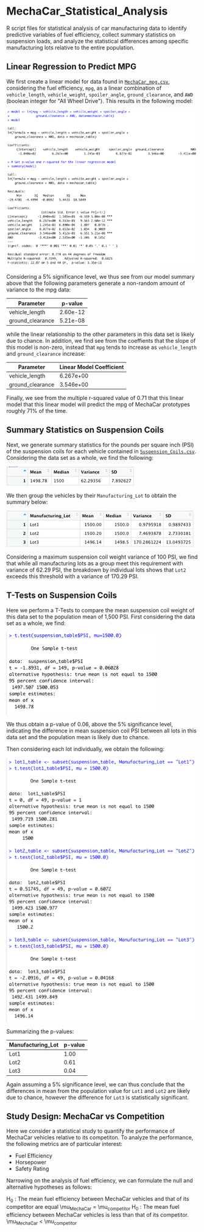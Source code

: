 # MechaCar_Statistical_Analysis
R script files for statistical analysis of car manufacturing data to identify
predictive variables of fuel efficiency, collect summary statistics on
suspension loads, and analyze the statistical differences among specific
manufacturing lots relative to the entire population.

## Linear Regression to Predict MPG
We first create a linear model for data found in
[`MechaCar_mpg.csv`](Resources/MechaCar_mpg.csv), considering the fuel
efficiency, `mpg`, as a linear combination of `vehicle_length`,
`vehicle_weight`, `spoiler_angle`, `ground_clearance`, and `AWD` (boolean
integer for "All Wheel Drive"). This results in the following model:

![MPG Model](Images/mpg_model.png)

Considering a 5% significance level, we thus see from our model summary above
that the following parameters generate a non-random amount of variance to the
mpg data:

| Parameter        | p-value     |
| -----------      | ----------- |
| vehicle_length   | 2.60e-12    |
| ground_clearance | 5.21e-08    |

while the linear relationship to the other parameters in this data set is
likely due to chance. In addition, we find see from the coeffients that
the slope of this model is non-zero, instead that `mpg` tends to
increase as `vehicle_length` and `ground_clearance` increase:

| Parameter        | Linear Model Coefficient |
| -----------      | -----------              |
| vehicle_length   | 6.267e+00                |
| ground_clearance | 3.546e+00                |

Finally, we see from the multiple r-squared value of 0.71 that this linear
model that this linear model will predict the mpg of MechaCar prototypes
roughly 71% of the time.

## Summary Statistics on Suspension Coils
Next, we generate summary statistics for the pounds per square inch (PSI) of
the suspension coils for each vehicle contained in
[`Suspension_Coils.csv`](Resources/Suspension_Coils.csv). Considering the data
set as a whole, we find the following:

![Total Summary](Images/total_summary.png)

We then group the vehicles by their `Manufacturing_Lot` to obtain the summary
below:

![Lot Summary](Images/lot_summary.png)

Considering a maximum suspension coil weight variance of 100 PSI, we find that
while all manufacturing lots as a group meet this requirement with variance of
62.29 PSI, the breakdown by individual lots shows that `Lot2` exceeds this
threshold with a variance of 170.29 PSI.

## T-Tests on Suspension Coils
Here we perform a T-Tests to compare the mean suspension coil weight of this
data set to the population mean of 1,500 PSI. First considering the data set
as a whole, we find:

![All Lots T-Test](Images/all_lots_t_test.png)

We thus obtain a p-value of 0.06, above the 5% significance level, indicating
the difference in mean suspension coil PSI between all lots in this data set
and the population mean is likely due to chance.

Then considering each lot individually, we obtain the following:

![Individual Lots T-Test](Images/individual_lots_t_test.png)

Summarizing the p-values:

| Manufacturing_Lot | p-value     |
| -----------       | ----------- |
| Lot1              | 1.00        |
| Lot2              | 0.61        |
| Lot3              | 0.04        |

Again assuming a 5% significance level, we can thus conclude that the
differences in mean from the population value for `Lot1` and `Lot2` are
likely due to chance, however the difference for `Lot3` is statistically
significant.

## Study Design: MechaCar vs Competition
Here we consider a statistical study to quantify the performance of MechaCar
vehicles relative to its competiton. To analyze the performance, the following
metrics are of particular interest:

- Fuel Efficiency
- Horsepower
- Safety Rating

Narrowing on the analysis of fuel efficiency, we can formulate the null and
alternative hypotheses as follows:

H<sub>0</sub> : The mean fuel efficiency between MechaCar vehicles and that of
                its competitor are equal
                \mu<sub>MechaCar</sub> = \mu<sub>competitor</sub>
H<sub>0</sub> : The mean fuel efficiency between MechaCar vehicles is less
                than that of its competitor.
                \mu<sub>MechaCar</sub> < \mu<sub>competitor</sub>